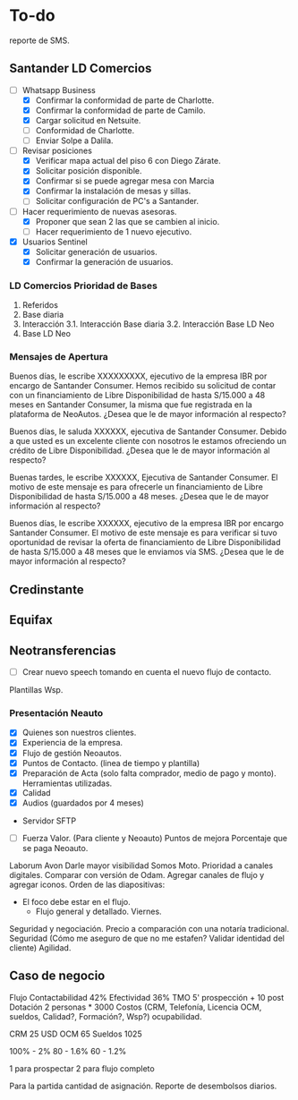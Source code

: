 # To-do
reporte de SMS.



## Santander LD Comercios
- [ ] Whatsapp Business
    - [x] Confirmar la conformidad de parte de Charlotte.
    - [x] Confirmar la conformidad de parte de Camilo.
    - [x] Cargar solicitud en Netsuite.
    - [ ] Conformidad de Charlotte.
    - [ ] Enviar Solpe a Dalila.

- [ ] Revisar posiciones
    - [x] Verificar mapa actual del piso 6 con Diego Zárate.
    - [x] Solicitar posición disponible.
    - [x] Confirmar si se puede agregar mesa con Marcia
    - [x] Confirmar la instalación de mesas y sillas.
    - [ ] Solicitar configuración de PC's a Santander.

- [ ] Hacer requerimiento de nuevas asesoras.
    - [x] Proponer que sean 2 las que se cambien al inicio.
    - [ ] Hacer requerimiento de 1 nuevo ejecutivo.

- [x] Usuarios Sentinel
    - [x] Solicitar generación de usuarios.
    - [x] Confirmar la generación de usuarios.

### LD Comercios Prioridad de Bases
1. Referidos
2. Base diaria
3. Interacción
    3.1. Interacción Base diaria
    3.2. Interacción Base LD Neo
4. Base LD Neo

### Mensajes de Apertura
Buenos días, le escribe XXXXXXXXX, ejecutivo de la empresa IBR por encargo de
Santander Consumer. Hemos recibido su solicitud de contar con un financiamiento
de Libre Disponibilidad de hasta S/15.000 a 48 meses en Santander Consumer, la
misma que fue registrada en la plataforma de NeoAutos. ¿Desea que le de
mayor información al respecto?

Buenos días, le saluda XXXXXX, ejecutiva de Santander Consumer. Debido a que usted es un excelente cliente con nosotros le estamos ofreciendo un crédito de Libre Disponibilidad. ¿Desea que le de mayor información al respecto?

Buenas tardes, le escribe XXXXXX, Ejecutiva de Santander Consumer. El motivo de este mensaje es para ofrecerle un financiamiento de Libre Disponibilidad de hasta S/15.000 a 48 meses. ¿Desea que le de mayor información al respecto?

Buenos días, le escribe XXXXXX, ejecutivo de la empresa IBR por encargo
Santander Consumer. El motivo de este mensaje es para verificar si tuvo
oportunidad de revisar la oferta de financiamiento de Libre Disponibilidad de
hasta S/15.000 a 48 meses que le enviamos vía SMS. ¿Desea que le de mayor
información al respecto?

## Credinstante

## Equifax

## Neotransferencias
- [ ] Crear nuevo speech tomando en cuenta el nuevo flujo de contacto.

Plantillas Wsp.

### Presentación Neauto
- [x] Quienes son nuestros clientes.
- [x] Experiencia de la empresa.
- [x] Flujo de gestión Neoautos.
- [x] Puntos de Contacto. (linea de tiempo y plantilla)
- [x] Preparación de Acta (solo falta comprador, medio de pago y monto).
Herramientas utilizadas.
- [x] Calidad
- [x] Audios (guardados por 4 meses)
- Servidor SFTP
- [ ] Fuerza Valor. (Para cliente y Neoauto)
Puntos de mejora
Porcentaje que se paga Neoauto.

Laborum
Avon
Darle mayor visibilidad
Somos Moto.
Prioridad a canales digitales.
Comparar con versión de Odam.
Agregar canales de flujo y agregar iconos.
Orden de las diapositivas:
- El foco debe estar en el flujo.
    - Flujo general y detallado. Viernes.

Seguridad y negociación.
Precio a comparación con una notaría tradicional.
Seguridad (Cómo me aseguro de que no me estafen? Validar identidad del cliente)
Agilidad.

## Caso de negocio
Flujo
Contactabilidad 42%
Efectividad 36%
TMO 5' prospección + 10 post
Dotación 2 personas * 3000
Costos (CRM, Telefonía, Licencia OCM, sueldos, Calidad?, Formación?, Wsp?)
ocupabilidad.

CRM 25 USD
OCM 65
Sueldos 1025

100% - 2%
80 - 1.6%
60 - 1.2%

1 para prospectar
2 para flujo completo

Para la partida cantidad de asignación.
Reporte de desembolsos diarios.

